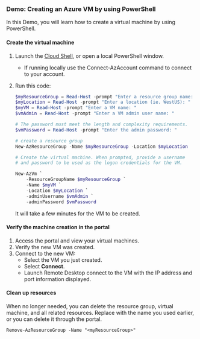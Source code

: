 ### Demo: Creating an Azure VM by using PowerShell

In this Demo, you will learn how to create a virtual machine by using PowerShell.

#### Create the virtual machine

1. Launch the [Cloud Shell](https://shell.azure.com/), or open a local PowerShell window.

   - If running locally use the Connect-AzAccount command to connect to your account.

2. Run this code:

   ```powershell
   $myResourceGroup = Read-Host -prompt "Enter a resource group name: "
   $myLocation = Read-Host -prompt "Enter a location (ie. WestUS): "
   $myVM = Read-Host -prompt "Enter a VM name: "
   $vmAdmin = Read-Host -prompt "Enter a VM admin user name: "
   
   # The password must meet the length and complexity requirements.
   $vmPassword = Read-Host -prompt "Enter the admin password: "
   
   # create a resource group
   New-AzResourceGroup -Name $myResourceGroup -Location $myLocation
   
   # Create the virtual machine. When prompted, provide a username
   # and password to be used as the logon credentials for the VM.
   
   New-AzVm `
       -ResourceGroupName $myResourceGroup `
       -Name $myVM `
       -Location $myLocation `
       -adminUsername $vmAdmin `
       -adminPassword $vmPassword
   ```

   It will take a few minutes for the VM to be created.

#### Verify the machine creation in the portal

1. Access the portal and view your virtual machines.
2. Verify the new VM was created.
3. Connect to the new VM:
   - Select the VM you just created.
   - Select **Connect**.
   - Launch Remote Desktop connect to the VM with the IP address and port information displayed.

#### Clean up resources

When no longer needed, you can delete the resource group, virtual machine, and all related resources. Replace <myResourceGroup> with the name you used earlier, or you can delete it through the portal.

```
Remove-AzResourceGroup -Name "<myResourceGroup>"
```